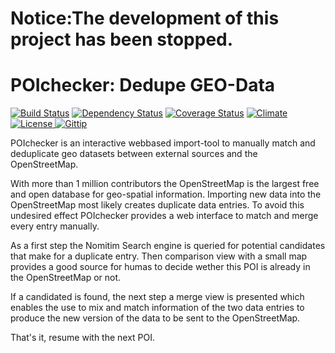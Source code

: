 # Notice:The development of this project has been stopped.


# POIchecker: Dedupe GEO-Data

[![Build Status](https://travis-ci.org/sozialhelden/poichecker.png?branch=master)](https://travis-ci.org/sozialhelden/poichecker)
[![Dependency Status](https://gemnasium.com/sozialhelden/poichecker.png)](https://gemnasium.com/sozialhelden/poichecker)
[![Coverage Status](https://coveralls.io/repos/sozialhelden/poichecker/badge.png)](https://coveralls.io/r/sozialhelden/poichecker)
[![Climate](https://codeclimate.com/github/sozialhelden/poichecker.png)](https://codeclimate.com/github/sozialhelden/poichecker)
[![License](http://img.shields.io/license/MIT.png?color=green) ](https://github.com/sozialhelden/poichecker/blob/master/LICENSE)
[![Gittip ](http://img.shields.io/gittip/sozialhelden.png)](https://gittip.com/sozialhelden)

POIchecker is an interactive webbased import-tool to manually match and deduplicate geo datasets between external sources and the OpenStreetMap.

With more than 1 million contributors the OpenStreetMap is the largest free and open database for geo-spatial information. Importing new data into the OpenStreetMap most likely creates duplicate data entries. To avoid this undesired effect POIchecker provides a web interface to match and merge every entry manually.

As a first step the Nomitim Search engine is queried for potential candidates that make for a duplicate entry. Then comparison view with a small map provides a good source for humas to decide wether this POI is already in the OpenStreetMap or not.

If a candidated is found, the next step a merge view is presented which enables the use to mix and match information of the two data entries to produce the new version of the data to be sent to the OpenStreetMap.

That's it, resume with the next POI.
